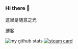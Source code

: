### Hi there 👋

这里是随意之光

[博客](https://blog.suiyil.cn)


![my github stats](https://github-readme-stats.vercel.app/api?username=suiyi-light&show_icons=true&theme=nord)
[![steam card](https://cardn.yuy1n.io/card/76561198286851048)](https://steamcommunity.com/id/suiyi-light/)
